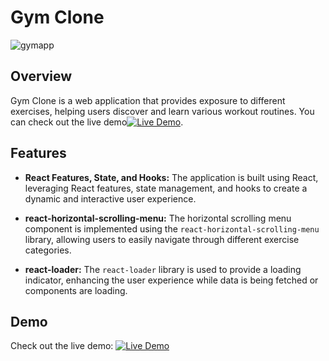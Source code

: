 # Gym Clone

![gymapp](https://github.com/Vipinsharrmaa/Gym_Site/assets/85492738/91d84d27-79d2-46e0-b913-241593b9bd3f)


## Overview

Gym Clone is a web application that provides exposure to different exercises, helping users discover and learn various workout routines. You can check out the live demo[![Live Demo](https://img.shields.io/badge/Live%20Demo-Check%20it%20Out-brightgreen)](https://gymsclone.netlify.app/).

## Features

- **React Features, State, and Hooks:** The application is built using React, leveraging React features, state management, and hooks to create a dynamic and interactive user experience.

- **react-horizontal-scrolling-menu:** The horizontal scrolling menu component is implemented using the `react-horizontal-scrolling-menu` library, allowing users to easily navigate through different exercise categories.

- **react-loader:** The `react-loader` library is used to provide a loading indicator, enhancing the user experience while data is being fetched or components are loading.

## Demo

Check out the live demo: [![Live Demo](https://img.shields.io/badge/Live%20Demo-Check%20it%20Out-brightgreen)](https://gymsclone.netlify.app/)
